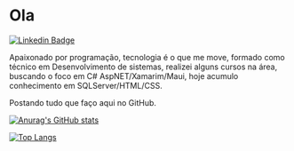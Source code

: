 # Ola

[![Linkedin Badge](https://img.shields.io/badge/LinkedIn-blue?style=flat-square&logo=Linkedin&logoColor=white&link=https://www.linkedin.com/in/jeferson-luiz-dos-santos-299924197/)](https://www.linkedin.com/in/jeferson-luiz-dos-santos-299924197/)

Apaixonado por programação, tecnologia é o que me move, formado como técnico em Desenvolvimento de sistemas, realizei alguns cursos na área, buscando o foco em C# AspNET/Xamarim/Maui, hoje acumulo conhecimento em SQLServer/HTML/CSS.

Postando tudo que faço aqui no GitHub.

[![Anurag's GitHub stats](https://github-readme-stats.vercel.app/api?username=jeeluiz&count_private=true&show_icons=true&theme=chartreuse-dark)](https://github.com/anuraghazra/github-readme-stats)

[![Top Langs](https://github-readme-stats.vercel.app/api/top-langs/?username=jeeluiz&theme=chartreuse-dark)](https://github.com/anuraghazra/github-readme-stats)
